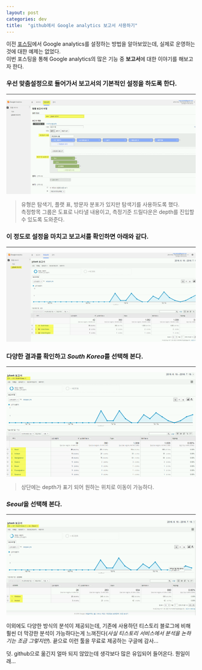 ```yaml
---
layout: post
categories: dev 
title:  "github에서 Google analytics 보고서 사용하기"
---
```


이전 [포스팅](https://jybaek.github.io/dev/2016/07/04/use-google-analytics/)에서 Google analytics를 설정하는 방법을 알아보았는데, 실제로 운영하는 것에 대한 예제는 없었다.  
이번 포스팅을 통해 Google analytics의 많은 기능 중 **보고서**에 대한 이야기를 해보고자 한다. 

### 우선 **맞춤설정**으로 들어가서 보고서의 기본적인 설정을 하도록 한다.
----
<img src="/image/20160720/이미지_2016-07-20_11_22_49.png"  style="max-width:100%;max-height:100%;">

>유형은 탐색기, 플랫 표, 방문자 분포가 있지만 탐색기를 사용하도록 했다.   
측정항목 그룹은 도표로 나타낼 내용이고, 측정기준 드릴다운은 depth를 진입할 수 있도록 도와준다.

### 이 정도로 설정을 마치고 보고서를 확인하면 아래와 같다.  
----
<img src="/image/20160720/이미지_2016-07-20_11_20_58.png"  style="max-width:100%;max-height:100%;">

### 다양한 결과를 확인하고 *South Korea*를 선택해 본다.
----
<img src="/image/20160720/이미지_2016-07-20_11_21_54.png"  style="max-width:100%;max-height:100%;">

>상단에는 depth가 표기 되어 원하는 위치로 이동이 가능하다.

### *Seoul*을 선택해 본다.
----
<img src="/image/20160720/이미지_2016-07-20_11_22_10.png"  style="max-width:100%;max-height:100%;">

이외에도 다양한 방식의 분석이 제공되는데, 기존에 사용하던 티스토리 블로그에 비해 훨씬 더 막강한 분석이 가능하다는게 느껴진다(*사실 티스토리 서비스에서 분석을 논하기는 조금 그렇지만*). 끝으로 이런 툴을 무료로 제공하는 구글에 감사...   

덧. github으로 옮긴지 얼마 되지 않았는데 생각보다 많은 유입되어 들어온다. 뭔일이래...
